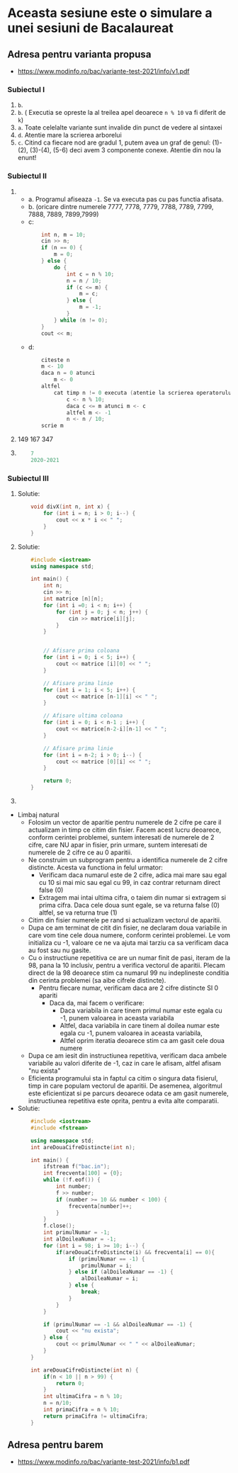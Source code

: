 # Aceasta sesiune este o simulare a unei sesiuni de Bacalaureat


## Adresa pentru varianta propusa
- https://www.modinfo.ro/bac/variante-test-2021/info/v1.pdf

###  Subiectul I
1. `b`.
2. `b`. ( Executia se opreste la al treilea apel deoarece  `n % 10` va fi diferit de `k`)
3. `a`. Toate celelalte variante sunt invalide din punct de vedere al sintaxei
4. `d`. Atentie mare la scrierea arborelui
5. `c`. Citind ca fiecare nod are gradul 1, putem avea un graf de genul: (1)-(2), (3)-(4), (5-6) deci avem 3 componente conexe. Atentie din nou la enunt!

### Subiectul II
1. 
    - a. Programul afiseaza `-1`. Se va executa pas cu pas functia afisata.
    - b. (oricare dintre numerele 7777, 7778, 7779, 7788, 7789, 7799, 7888, 7889, 7899,7999)
    - c:
        ```c++
            int n, m = 10;
            cin >> n;
            if (n == 0) {
                m = 0;
            } else {
                do {
                    int c = n % 10;
                    n = n / 10;
                    if (c <= m) {
                        m = c;
                    } else {
                        m = -1;
                    }
                } while (n != 0);
            }
            cout << m;
        ```
    - d:
        ```c++
            citeste n
            m <- 10
            daca n = 0 atunci
                m <- 0
            altfel
                cat timp n != 0 executa (atentie la scrierea operatorului `diferit de`)
                    c <- n % 10;
                    daca c <= m atunci m <- c
                    altfel m <- -1
                    n <- n / 10;
            scrie m
        ```
2. 149 167 347

3. 
    ```c++
        7
        2020-2021
    ```

### Subiectul III
1. Solutie:
    ```c++
        void divX(int n, int x) {
            for (int i = n; i > 0; i--) {
                cout << x * i << " ";
            }
        }
    ```

2. Solutie:
    ```c++
        #include <iostream>
        using namespace std;

        int main() {
            int n;
            cin >> n;
            int matrice [n][n];
            for (int i =0; i < n; i++) {
                for (int j = 0; j < n; j++) {
                    cin >> matrice[i][j];
                }
            }


            // Afisare prima coloana
            for (int i = 0; i < 5; i++) {
                cout << matrice [i][0] << " ";
            }

            // Afisare prima linie
            for (int i = 1; i < 5; i++) {
                cout << matrice [n-1][i] << " ";
            }

            // Afisare ultima coloana
            for (int i = 0; i < n-1 ; i++) {
                cout << matrice[n-2-i][n-1] << " ";
            }

            // Afisare prima linie
            for (int i = n-2; i > 0; i--) {
                cout << matrice [0][i] << " ";
            }

            return 0;
        }
    ```

3. 
- Limbaj natural
    - Folosim un vector de aparitie pentru numerele de 2 cifre pe care il actualizam in timp ce citim din fisier. Facem acest lucru deoarece, conform cerintei problemei, suntem interesati de numerele de 2 cifre, care NU apar in fisier, prin urmare, suntem interesati de numerele de 2 cifre ce au 0 aparitii.
    - Ne construim un subprogram pentru a identifica numerele de 2 cifre distincte. Acesta va functiona in felul urmator:
        - Verificam daca numarul este de 2 cifre, adica mai mare sau egal cu 10 si mai mic sau egal cu 99, in caz contrar returnam direct false (0)
        - Extragem mai intai ultima cifra, o taiem din numar si extragem si prima cifra. Daca cele doua sunt egale, se va returna false (0) altfel, se va returna true (1)
    - Citim din fisier numerele pe rand si actualizam vectorul de aparitii.
    - Dupa ce am terminat de citit din fisier, ne declaram doua variabile in care vom tine cele doua numere, conform cerintei problemei. Le vom initializa cu -1, valoare ce ne va ajuta mai tarziu ca sa verificam daca au fost sau nu gasite.
    - Cu o instructiune repetitiva ce are un numar finit de pasi, iteram de la 98, pana la 10 inclusiv, pentru a verifica vectorul de aparitii. Plecam direct de la 98 deoarece stim ca numarul 99 nu indeplineste conditia din cerinta problemei (sa aibe cifrele distincte).
        - Pentru fiecare numar, verificam daca are 2 cifre distincte SI 0 apariti
            - Daca da, mai facem o verificare:
                - Daca variabila in care tinem primul numar este egala cu -1, punem valoarea in aceasta variabila
                - Altfel, daca variabila in care tinem al doilea numar este egala cu -1, punem valoarea in aceasta variabila,
                - Altfel oprim iteratia deoarece stim ca am gasit cele doua numere
    - Dupa ce am iesit din instructiunea repetitiva, verificam daca ambele variabile au valori diferite de -1, caz in care le afisam, altfel afisam "nu exista"
    - Eficienta programului sta in faptul ca citim o singura data fisierul, timp in care populam vectorul de aparitii. De asemenea, algoritmul este eficientizat si pe parcurs deoarece odata ce am gasit numerele, instructiunea repetitiva este oprita, pentru a evita alte comparatii.
- Solutie:
    ```c++
        #include <iostream>
        #include <fstream>

        using namespace std;
        int areDouaCifreDistincte(int n);

        int main() {
            ifstream f("bac.in");
            int frecventa[100] = {0};
            while (!f.eof()) {
                int number;
                f >> number;
                if (number >= 10 && number < 100) {
                    frecventa[number]++;
                }
            }
            f.close();
            int primulNumar = -1;
            int alDoileaNumar = -1;
            for (int i = 98; i >= 10; i--) {
                if(areDouaCifreDistincte(i) && frecventa[i] == 0){
                    if (primulNumar == -1) {
                        primulNumar = i;
                    } else if (alDoileaNumar == -1) {
                        alDoileaNumar = i;
                    } else {
                        break;
                    }
                }
            }

            if (primulNumar == -1 && alDoileaNumar == -1) {
                cout << "nu exista";
            } else {
                cout << primulNumar << " " << alDoileaNumar;
            }
        }

        int areDouaCifreDistincte(int n) {
            if(n < 10 || n > 99) {
                return 0;
            }
            int ultimaCifra = n % 10;
            n = n/10;
            int primaCifra = n % 10;
            return primaCifra != ultimaCifra;
        }
    ```
## Adresa pentru barem
- https://www.modinfo.ro/bac/variante-test-2021/info/b1.pdf